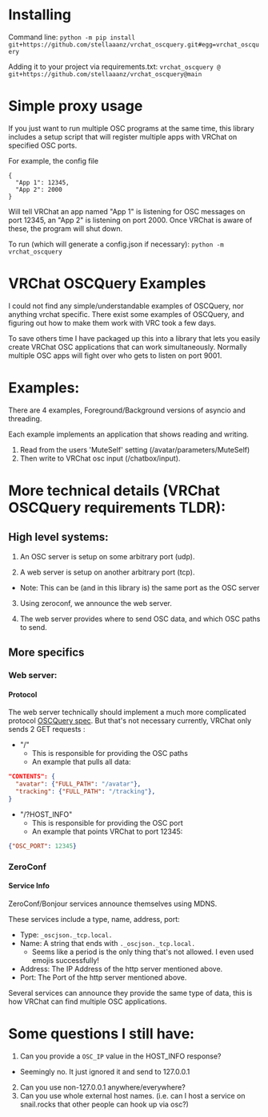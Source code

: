 # Installing

Command line:
`python -m pip install git+https://github.com/stellaaanz/vrchat_oscquery.git#egg=vrchat_oscquery`

Adding it to your project via requirements.txt:
`vrchat_oscquery @ git+https://github.com/stellaaanz/vrchat_oscquery@main`


# Simple proxy usage
If you just want to run multiple OSC programs at the same time, this library includes a setup script that will register multiple apps with VRChat on specified OSC ports.

For example, the config file 
```
{
  "App 1": 12345,
  "App 2": 2000
}
```
Will tell VRChat an app named "App 1" is listening for OSC messages on port 12345, an "App 2" is listening on port 2000. Once VRChat is aware of these, the program will shut down.

To run (which will generate a config.json if necessary): `python -m vrchat_oscquery`

# VRChat OSCQuery Examples
I could not find any simple/understandable examples of OSCQuery, nor anything
vrchat specific. There exist some examples of OSCQuery, and figuring out how to
make them work with VRC took a few days.

To save others time I have packaged up this into a library that lets you easily
create VRChat OSC applications that can work simultaneously. Normally multiple
OSC apps will fight over who gets to listen on port 9001.

# Examples:

There are 4 examples, Foreground/Background versions of asyncio and threading.

Each example implements an application that shows reading and writing. 

1. Read from the users 'MuteSelf' setting (/avatar/parameters/MuteSelf)
2. Then write to VRChat osc input (/chatbox/input).

# More technical details (VRChat OSCQuery requirements TLDR):

## High level systems:

1. An OSC server is setup on some arbitrary port (udp).

2. A web server is setup on another arbitrary port (tcp).

  * Note: This can be (and in this library is) the same port as the OSC server

3. Using zeroconf, we announce the web server.

4. The web server provides where to send OSC data, and which OSC paths to send.

## More specifics

### Web server:

#### Protocol
The web server technically should implement a much more complicated protocol 
[OSCQuery spec](https://github.com/Vidvox/OSCQueryProposal). But that's not
necessary currently, VRChat only sends 2 GET requests :

* "/"
  * This is responsible for providing the OSC paths
  * An example that pulls all data:
```json
"CONTENTS": {
  "avatar": {"FULL_PATH": "/avatar"},
  "tracking": {"FULL_PATH": "/tracking"},
}
```
* "/?HOST_INFO"
  * This is responsible for providing the OSC port
  * An example that points VRChat to port 12345:
```json
{"OSC_PORT": 12345}
```

### ZeroConf

#### Service Info

ZeroConf/Bonjour services announce themselves using MDNS.

These services include a type, name, address, port:

* Type: `_oscjson._tcp.local.`
* Name: A string that ends with `._oscjson._tcp.local.`
  * Seems like a period is the only thing that's not allowed. I even used emojis successfully!
* Address: The IP Address of the http server mentioned above.
* Port: The Port of the http server mentioned above.

Several services can announce they provide the same type of data, this is how VRChat can find multiple OSC applications.


# Some questions I still have:

1. Can you provide a `OSC_IP` value in the HOST_INFO response?
  * Seemingly no. It just ignored it and send to 127.0.0.1
2. Can you use non-127.0.0.1 anywhere/everywhere?
4. Can you use whole external host names. (i.e. can I host a service on snail.rocks that other people can hook up via osc?)

